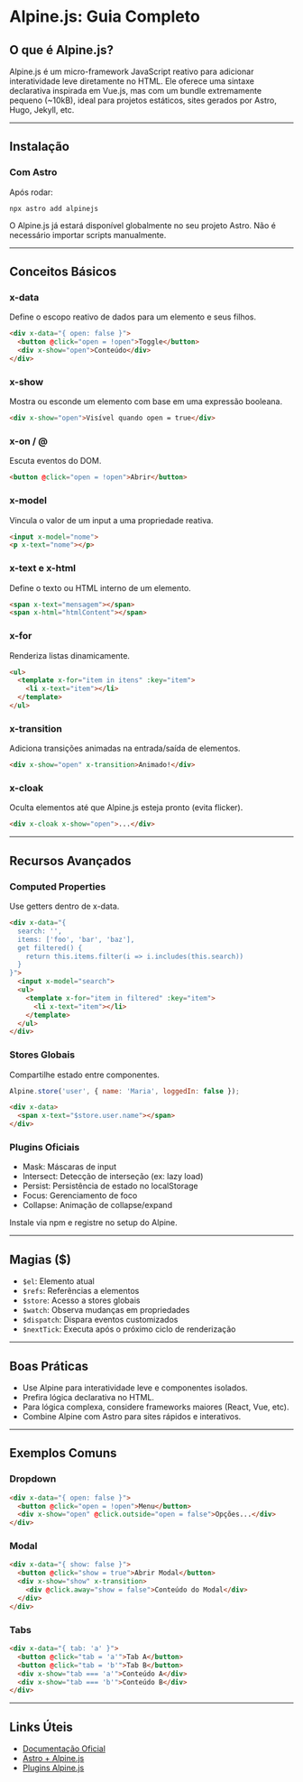 # Alpine.js: Guia Completo

## O que é Alpine.js?

Alpine.js é um micro-framework JavaScript reativo para adicionar interatividade leve diretamente no HTML. Ele oferece uma sintaxe declarativa inspirada em Vue.js, mas com um bundle extremamente pequeno (~10kB), ideal para projetos estáticos, sites gerados por Astro, Hugo, Jekyll, etc.

---

## Instalação

### Com Astro

Após rodar:

```
npx astro add alpinejs
```

O Alpine.js já estará disponível globalmente no seu projeto Astro. Não é necessário importar scripts manualmente.

---

## Conceitos Básicos

### x-data

Define o escopo reativo de dados para um elemento e seus filhos.

```html
<div x-data="{ open: false }">
  <button @click="open = !open">Toggle</button>
  <div x-show="open">Conteúdo</div>
</div>
```

### x-show

Mostra ou esconde um elemento com base em uma expressão booleana.

```html
<div x-show="open">Visível quando open = true</div>
```

### x-on / @

Escuta eventos do DOM.

```html
<button @click="open = !open">Abrir</button>
```

### x-model

Vincula o valor de um input a uma propriedade reativa.

```html
<input x-model="nome">
<p x-text="nome"></p>
```

### x-text e x-html

Define o texto ou HTML interno de um elemento.

```html
<span x-text="mensagem"></span>
<span x-html="htmlContent"></span>
```

### x-for

Renderiza listas dinamicamente.

```html
<ul>
  <template x-for="item in itens" :key="item">
    <li x-text="item"></li>
  </template>
</ul>
```

### x-transition

Adiciona transições animadas na entrada/saída de elementos.

```html
<div x-show="open" x-transition>Animado!</div>
```

### x-cloak

Oculta elementos até que Alpine.js esteja pronto (evita flicker).

```html
<div x-cloak x-show="open">...</div>
```

---

## Recursos Avançados

### Computed Properties

Use getters dentro de x-data.

```html
<div x-data="{
  search: '',
  items: ['foo', 'bar', 'baz'],
  get filtered() {
    return this.items.filter(i => i.includes(this.search))
  }
}">
  <input x-model="search">
  <ul>
    <template x-for="item in filtered" :key="item">
      <li x-text="item"></li>
    </template>
  </ul>
</div>
```

### Stores Globais

Compartilhe estado entre componentes.

```js
Alpine.store('user', { name: 'Maria', loggedIn: false });
```
```html
<div x-data>
  <span x-text="$store.user.name"></span>
</div>
```

### Plugins Oficiais

- Mask: Máscaras de input
- Intersect: Detecção de interseção (ex: lazy load)
- Persist: Persistência de estado no localStorage
- Focus: Gerenciamento de foco
- Collapse: Animação de collapse/expand

Instale via npm e registre no setup do Alpine.

---

## Magias ($)

- `$el`: Elemento atual
- `$refs`: Referências a elementos
- `$store`: Acesso a stores globais
- `$watch`: Observa mudanças em propriedades
- `$dispatch`: Dispara eventos customizados
- `$nextTick`: Executa após o próximo ciclo de renderização

---

## Boas Práticas

- Use Alpine para interatividade leve e componentes isolados.
- Prefira lógica declarativa no HTML.
- Para lógica complexa, considere frameworks maiores (React, Vue, etc).
- Combine Alpine com Astro para sites rápidos e interativos.

---

## Exemplos Comuns

### Dropdown

```html
<div x-data="{ open: false }">
  <button @click="open = !open">Menu</button>
  <div x-show="open" @click.outside="open = false">Opções...</div>
</div>
```

### Modal

```html
<div x-data="{ show: false }">
  <button @click="show = true">Abrir Modal</button>
  <div x-show="show" x-transition>
    <div @click.away="show = false">Conteúdo do Modal</div>
  </div>
</div>
```

### Tabs

```html
<div x-data="{ tab: 'a' }">
  <button @click="tab = 'a'">Tab A</button>
  <button @click="tab = 'b'">Tab B</button>
  <div x-show="tab === 'a'">Conteúdo A</div>
  <div x-show="tab === 'b'">Conteúdo B</div>
</div>
```

---

## Links Úteis

- [Documentação Oficial](https://alpinejs.dev/)
- [Astro + Alpine.js](https://docs.astro.build/en/guides/integrations-guide/alpinejs/)
- [Plugins Alpine.js](https://alpinejs.dev/plugins)